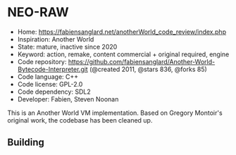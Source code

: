 # NEO-RAW

- Home: https://fabiensanglard.net/anotherWorld_code_review/index.php
- Inspiration: Another World
- State: mature, inactive since 2020
- Keyword: action, remake, content commercial + original required, engine
- Code repository: https://github.com/fabiensanglard/Another-World-Bytecode-Interpreter.git (@created 2011, @stars 836, @forks 85)
- Code language: C++
- Code license: GPL-2.0
- Code dependency: SDL2
- Developer: Fabien, Steven Noonan

This is an Another World VM implementation. Based on Gregory Montoir's original work, the codebase has been cleaned up.

## Building
